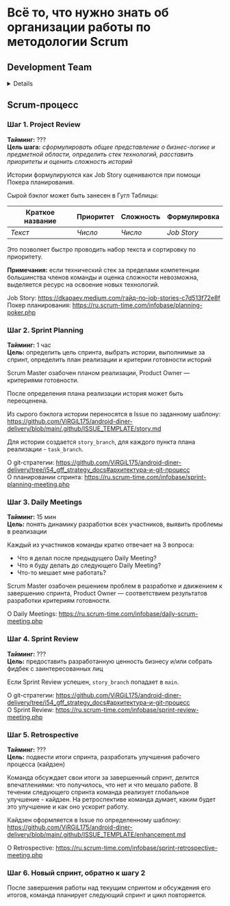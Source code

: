 # Всё то, что нужно знать об организации работы по методологии Scrum

## Development Team

<details>

<img width=16 src=https://github.com/EsQLap.png> https://github.com/EsQLap <br/>
**Developer:** *разработка (backend), тестирование* <br/>
Цели: обеспечить техническое решение пользовательской истории, найти наиболее эффективные инженерные решения

<img width=16 src=https://github.com/Morgan-dev311.png> https://github.com/Morgan-dev311 <br/>
**Scrum Master:** *разработка (frontend), тестирование, Scrum-процесс, Git-процесс* <br/>
Цели: обеспечить техническое решение пользовательской истории, наладить эффективный Scrum-процесс поставки улучшений

<img width=16 src=https://github.com/ViRGiL175.png> https://github.com/ViRGiL175 <br/>
**Product Owner:** *разработка (mentoring), тестирование, Scrum-процесс, UI* <br/>
Цели: обеспечить техническое решение пользовательской истории, следить за соответствием поставляемых улучшений желаниям заинтересованных лиц

**Stakeholders:** перечислены в [README.md](https://github.com/ViRGiL175/android-diner-delivery)

O Development Team: https://ru.scrum-time.com/infobase/scrum-team.php

</details>

## Scrum-процесс

### Шаг 1. Project Review

**Тайминг:** ??? <br/>
**Цель шага:** *сформулировать общее представление о бизнес-логике и предметной области, определить стек технологий, расставить приоритеты и оценить сложность историй*

Истории формулируются как Job Story оцениваются при помощи Покера планирования.

Сырой бэклог может быть занесен в Гугл Таблицы:

| Краткое название | Приоритет | Сложность | Формулировка
| --- | --- | --- | ---
| *Текст* | *Число* | *Число* | *Job Story*

Это позволяет быстро проводить набор текста и сортировку по приоритету.

**Примечания:** если технический стек за пределами компетенции большинства членов команды и оценка сложности невозможна, выделяется ресурс на освоение новых технологий.

Job Story: https://dkapaev.medium.com/гайд-по-job-stories-c7d513f72e8f <br/>
Покер планирования: https://ru.scrum-time.com/infobase/planning-poker.php

### Шаг 2. Sprint Planning

**Тайминг:** 1 час <br/>
**Цель:** определить цель спринта, выбрать истории, выполнимые за спринт, определить план реализации и критерии готовности историй

Scrum Master озабочен планом реализации, Product Owner — критериями готовности.

После определения плана реализации история может быть переоценена.

Из сырого бэклога истории переносятся в Issue по заданному шаблону: https://github.com/ViRGiL175/android-diner-delivery/blob/main/.github/ISSUE_TEMPLATE/story.md

Для истории создается `story_branch`, для каждого пункта плана реализации - `task_branch`.

О git-стратегии: https://github.com/ViRGiL175/android-diner-delivery/tree/i54_gff_strategy_docs#архитектура-и-git-процесс </br>
О планировании спринта: https://ru.scrum-time.com/infobase/sprint-planning-meeting.php

### Шаг 3. Daily Meetings

**Тайминг:** 15 мин <br/>
**Цель:** понять динамику разработки всех участников, выявить проблемы в реализации

Каждый из участников команды кратко отвечает на 3 вопроса:

- Что я делал после предыдущего Daily Meeting?
- Что я буду делать до следующего Daily Meeting?
- Что-то мешает мне работать?

Scrum Master озабочен решением проблем в разработке и движением к завершению спринта, Product Owner — соответствием результатов разработки критериям готовности.

О Daily Meetings: https://ru.scrum-time.com/infobase/daily-scrum-meeting.php

### Шаг 4. Sprint Review

**Тайминг:** ??? <br/>
**Цель:** предоставить разработанную ценность бизнесу и/или собрать фидбек с заинтересованных лиц

Если Sprint Review успешен, `story_branch` попадает в `main`.

О git-стратегии: https://github.com/ViRGiL175/android-diner-delivery/tree/i54_gff_strategy_docs#архитектура-и-git-процесс </br>
О Sprint Review: https://ru.scrum-time.com/infobase/sprint-review-meeting.php

### Шаг 5. Retrospective

**Тайминг:** ??? <br/>
**Цель:** подвести итоги спринта, разработать улучшения рабочего процесса (кайдзен)

Команда обсуждает свои итоги за завершенный спринт, делится впечатлениями: что получилось, что нет и что мешало работе. В течении следующего спринта команда реализует глобальное улучшение - кайдзен. На ретроспективе команда думает, каким будет это улучшение и как оно ускорит работу.

Кайдзен оформляется в Issue по определенному шаблону: https://github.com/ViRGiL175/android-diner-delivery/blob/main/.github/ISSUE_TEMPLATE/enhancement.md 

О Retrospective: https://ru.scrum-time.com/infobase/sprint-retrospective-meeting.php

### Шаг 6. Новый спринт, обратно к шагу 2

После завершения работы над текущим спринтом и обсуждения его итогов, команда планирует следующий спринт и цикл повторяется.
